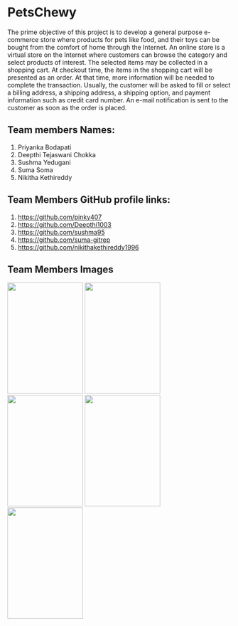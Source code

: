 # PetsChewy
The prime objective of this project is to develop a general purpose e-commerce store where products for pets like food, and their toys can be bought from the comfort of home through the Internet. An online store is a virtual store on the Internet where customers can browse the category and select products of interest. The selected items may be collected in a shopping cart. At checkout time, the items in the shopping cart will be presented as an order. At that time, more information will be needed to complete the transaction. Usually, the customer will be asked to fill or select a billing address, a shipping address, a shipping option, and payment information such as credit card number. An e-mail notification is sent to the customer as soon as the order is placed.

## Team members Names:
1. Priyanka Bodapati                                                                                           
1. Deepthi Tejaswani Chokka
1. Sushma Yedugani
1. Suma Soma
1. Nikitha Kethireddy

## Team Members GitHub profile links:
1. https://github.com/pinky407
1. https://github.com/Deepthi1003
1. https://github.com/sushma95
1. https://github.com/suma-gitrep
1. https://github.com/nikithakethireddy1996

## Team Members Images
<img src="https://github.com/suma-gitrep/petschewy/blob/master/Priyanka.jpg" width="170" height="250"/> <img src="https://github.com/suma-gitrep/petschewy/blob/master/Deepthi.jpeg" width="170" height="250"/> <img src="https://github.com/suma-gitrep/petschewy/blob/master/sushma.jpeg" width="170" height="250"/> <img src="https://github.com/suma-gitrep/petschewy/blob/master/suma.jpeg" width="170" height="250"/> <img src="https://github.com/suma-gitrep/petschewy/blob/master/Nikitha.jpg" width="170" height="250"/>




 
